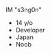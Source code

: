 IM "s3ng0n"

- 14 y/o 
- Developer
- Japan
- Noob 
<!---
s3ng0n/s3ng0n is a ✨ special ✨ repository because its `README.md` (this file) appears on your GitHub profile.
You can click the Preview link to take a look at your changes.
--->
